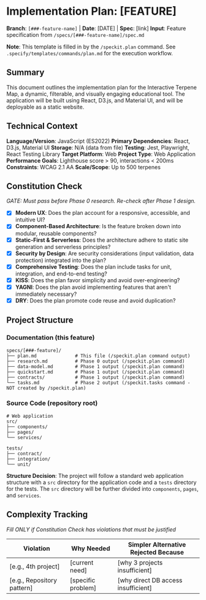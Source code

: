 # Implementation Plan: [FEATURE]

**Branch**: `[###-feature-name]` | **Date**: [DATE] | **Spec**: [link]
**Input**: Feature specification from `/specs/[###-feature-name]/spec.md`

**Note**: This template is filled in by the `/speckit.plan` command. See `.specify/templates/commands/plan.md` for the execution workflow.

## Summary

This document outlines the implementation plan for the Interactive Terpene Map, a dynamic, filterable, and visually engaging educational tool. The application will be built using React, D3.js, and Material UI, and will be deployable as a static website.

## Technical Context

**Language/Version**: JavaScript (ES2022)
**Primary Dependencies**: React, D3.js, Material UI
**Storage**: N/A (data from file)
**Testing**: Jest, Playwright, React Testing Library
**Target Platform**: Web
**Project Type**: Web Application
**Performance Goals**: Lighthouse score > 90, interactions < 200ms
**Constraints**: WCAG 2.1 AA
**Scale/Scope**: Up to 500 terpenes

## Constitution Check

*GATE: Must pass before Phase 0 research. Re-check after Phase 1 design.*

- [X] **Modern UX**: Does the plan account for a responsive, accessible, and intuitive UI?
- [X] **Component-Based Architecture**: Is the feature broken down into modular, reusable components?
- [X] **Static-First & Serverless**: Does the architecture adhere to static site generation and serverless principles?
- [X] **Security by Design**: Are security considerations (input validation, data protection) integrated into the plan?
- [X] **Comprehensive Testing**: Does the plan include tasks for unit, integration, and end-to-end testing?
- [X] **KISS**: Does the plan favor simplicity and avoid over-engineering?
- [X] **YAGNI**: Does the plan avoid implementing features that aren't immediately necessary?
- [X] **DRY**: Does the plan promote code reuse and avoid duplication?

## Project Structure

### Documentation (this feature)

```
specs/[###-feature]/
├── plan.md              # This file (/speckit.plan command output)
├── research.md          # Phase 0 output (/speckit.plan command)
├── data-model.md        # Phase 1 output (/speckit.plan command)
├── quickstart.md        # Phase 1 output (/speckit.plan command)
├── contracts/           # Phase 1 output (/speckit.plan command)
└── tasks.md             # Phase 2 output (/speckit.tasks command - NOT created by /speckit.plan)
```

### Source Code (repository root)

```
# Web application
src/
├── components/
├── pages/
└── services/

tests/
├── contract/
├── integration/
└── unit/
```

**Structure Decision**: The project will follow a standard web application structure with a `src` directory for the application code and a `tests` directory for the tests. The `src` directory will be further divided into `components`, `pages`, and `services`.

## Complexity Tracking

*Fill ONLY if Constitution Check has violations that must be justified*

| Violation | Why Needed | Simpler Alternative Rejected Because |
|-----------|------------|-------------------------------------|
| [e.g., 4th project] | [current need] | [why 3 projects insufficient] |
| [e.g., Repository pattern] | [specific problem] | [why direct DB access insufficient] |

